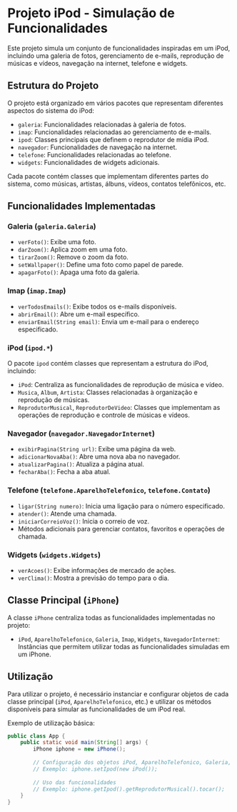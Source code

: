 # Projeto iPod - Simulação de Funcionalidades

Este projeto simula um conjunto de funcionalidades inspiradas em um iPod, incluindo uma galeria de fotos, gerenciamento de e-mails, reprodução de músicas e vídeos, navegação na internet, telefone e widgets.

## Estrutura do Projeto

O projeto está organizado em vários pacotes que representam diferentes aspectos do sistema do iPod:

- `galeria`: Funcionalidades relacionadas à galeria de fotos.
- `imap`: Funcionalidades relacionadas ao gerenciamento de e-mails.
- `ipod`: Classes principais que definem o reprodutor de mídia iPod.
- `navegador`: Funcionalidades de navegação na internet.
- `telefone`: Funcionalidades relacionadas ao telefone.
- `widgets`: Funcionalidades de widgets adicionais.

Cada pacote contém classes que implementam diferentes partes do sistema, como músicas, artistas, álbuns, vídeos, contatos telefônicos, etc.

## Funcionalidades Implementadas

### Galeria (`galeria.Galeria`)

- `verFoto()`: Exibe uma foto.
- `darZoom()`: Aplica zoom em uma foto.
- `tirarZoom()`: Remove o zoom da foto.
- `setWallpaper()`: Define uma foto como papel de parede.
- `apagarFoto()`: Apaga uma foto da galeria.

### Imap (`imap.Imap`)

- `verTodosEmails()`: Exibe todos os e-mails disponíveis.
- `abrirEmail()`: Abre um e-mail específico.
- `enviarEmail(String email)`: Envia um e-mail para o endereço especificado.

### iPod (`ipod.*`)

O pacote `ipod` contém classes que representam a estrutura do iPod, incluindo:

- `iPod`: Centraliza as funcionalidades de reprodução de música e vídeo.
- `Musica`, `Album`, `Artista`: Classes relacionadas à organização e reprodução de músicas.
- `ReprodutorMusical`, `ReprodutorDeVideo`: Classes que implementam as operações de reprodução e controle de músicas e vídeos.

### Navegador (`navegador.NavegadorInternet`)

- `exibirPagina(String url)`: Exibe uma página da web.
- `adicionarNovaAba()`: Abre uma nova aba no navegador.
- `atualizarPagina()`: Atualiza a página atual.
- `fecharAba()`: Fecha a aba atual.

### Telefone (`telefone.AparelhoTelefonico`, `telefone.Contato`)

- `ligar(String numero)`: Inicia uma ligação para o número especificado.
- `atender()`: Atende uma chamada.
- `iniciarCorreioVoz()`: Inicia o correio de voz.
- Métodos adicionais para gerenciar contatos, favoritos e operações de chamada.

### Widgets (`widgets.Widgets`)

- `verAcoes()`: Exibe informações de mercado de ações.
- `verClima()`: Mostra a previsão do tempo para o dia.

## Classe Principal (`iPhone`)

A classe `iPhone` centraliza todas as funcionalidades implementadas no projeto:

- `iPod`, `AparelhoTelefonico`, `Galeria`, `Imap`, `Widgets`, `NavegadorInternet`: Instâncias que permitem utilizar todas as funcionalidades simuladas em um iPhone.

## Utilização

Para utilizar o projeto, é necessário instanciar e configurar objetos de cada classe principal (`iPod`, `AparelhoTelefonico`, etc.) e utilizar os métodos disponíveis para simular as funcionalidades de um iPod real.

Exemplo de utilização básica:
```java
public class App {
    public static void main(String[] args) {
        iPhone iphone = new iPhone();
        
        // Configuração dos objetos iPod, AparelhoTelefonico, Galeria, etc.
        // Exemplo: iphone.setIpod(new iPod());
        
        // Uso das funcionalidades
        // Exemplo: iphone.getIpod().getReprodutorMusical().tocar();
    }
}
